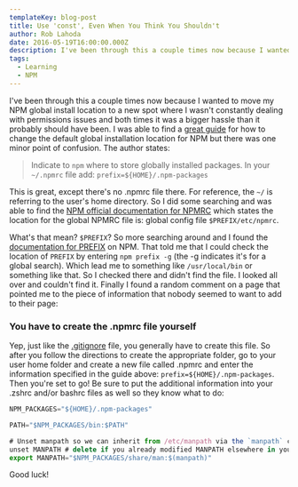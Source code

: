 ```yaml
---
templateKey: blog-post
title: Use 'const', Even When You Think You Shouldn't
author: Rob Lahoda
date: 2016-05-19T16:00:00.000Z
description: I've been through this a couple times now because I wanted to move my NPM global install location to a new spot where I wasn't constantly dealing with permissions issues and both times it was a bigger hassle than it probably should have been.
tags:
  - Learning
  - NPM
---
```


I've been through this a couple times now because I wanted to move my NPM global install location to a new spot where I wasn't constantly dealing with permissions issues and both times it was a bigger hassle than it probably should have been. I was able to find a [great guide](https://github.com/sindresorhus/guides/blob/master/npm-global-without-sudo.md) for how to change the default global installation location for NPM but there was one minor point of confusion. The author states:

> Indicate to `npm` where to store globally installed packages. In your `~/.npmrc` file add:
> `prefix=${HOME}/.npm-packages`

This is great, except there's no .npmrc file there. For reference, the `~/` is referring to the user's home directory. So I did some searching and was able to find the [NPM official documentation for NPMRC](https://docs.npmjs.com/files/npmrc) which states the location for the global NPMRC file is: global config file `$PREFIX/etc/npmrc`.

What's that mean? `$PREFIX`? So more searching around and I found the [documentation for PREFIX](https://docs.npmjs.com/cli/prefix) on NPM. That told me that I could check the location of `PREFIX` by entering `npm prefix -g` (the -g indicates it's for a global search). Which lead me to something like `/usr/local/bin` or something like that. So I checked there and didn't find the file. I looked all over and couldn't find it. Finally I found a random comment on a page that pointed me to the piece of information that nobody seemed to want to add to their page:

### You have to create the .npmrc file yourself

Yep, just like the [.gitignore](setting-up-a-gitignore-file.html) file, you generally have to create this file. So after you follow the directions to create the appropriate folder, go to your user home folder and create a new file called .npmrc and enter the information specified in the guide above: `prefix=${HOME}/.npm-packages`. Then you're set to go! Be sure to put the additional information into your .zshrc and/or bashrc files as well so they know what to do:

```javascript
NPM_PACKAGES="${HOME}/.npm-packages"

PATH="$NPM_PACKAGES/bin:$PATH"

# Unset manpath so we can inherit from /etc/manpath via the `manpath` command
unset MANPATH # delete if you already modified MANPATH elsewhere in your config
export MANPATH="$NPM_PACKAGES/share/man:$(manpath)"
```

Good luck!
